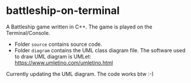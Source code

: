 # battleship-on-terminal

A Battleship game written in C++. The game is played on the Terminal/Console.

* Folder `source` contains source code.
* Folder `diagram` contains the UML class diagram file. The software used to draw UML diagram is UMLet: https://www.umletino.com/umletino.html

Currently updating the UML diagram. The code works btw :-)
